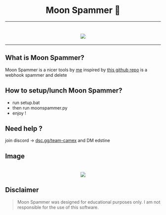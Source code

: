 <h1 align="center">
  <br>
  Moon Spammer 🌙
  <br>
</h1>

---

<h1 align="center">
  <img src="https://cdn.discordapp.com/attachments/1029037062852202638/1077609740298887259/1509905703_99px_ru_animacii_21965_fioletovaja_luna_v_oblachnom_nebe.gif">
</h1>

---

## What is Moon Spammer?

Moon Spammer is a nicer tools by [me](https://github.com/Edstine) inspired by [this github repo](https://github.com/Terminal1337/discord-webhook-spammer)
is a webhook spammer and delete

## How to setup/lunch Moon Spammer?

- run setup.bat
- then run moonspammer.py
- enjoy !

## Need help ?
join discord -> [dsc.gg/team-camex](https://dsc.gg/team-camex) and DM edstine

## Image
<h1 align="center">
  <img src="https://cdn.discordapp.com/attachments/1029037062852202638/1085312959208759357/moonspammer_Ueq25Rbj5G.png">
</h1>

## Disclaimer

> Moon Spammer was designed for educational purposes only. I am not responsible for the use of this software.
